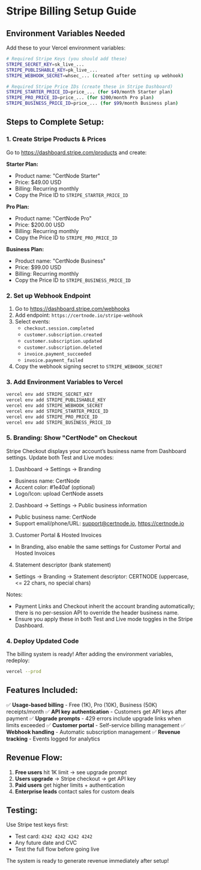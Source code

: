 # Stripe Billing Setup Guide

## Environment Variables Needed

Add these to your Vercel environment variables:

```bash
# Required Stripe Keys (you should add these)
STRIPE_SECRET_KEY=sk_live_...
STRIPE_PUBLISHABLE_KEY=pk_live_...
STRIPE_WEBHOOK_SECRET=whsec_... (created after setting up webhook)

# Required Stripe Price IDs (create these in Stripe Dashboard)
STRIPE_STARTER_PRICE_ID=price_... (for $49/month Starter plan)
STRIPE_PRO_PRICE_ID=price_... (for $200/month Pro plan)
STRIPE_BUSINESS_PRICE_ID=price_... (for $99/month Business plan)
```

## Steps to Complete Setup:

### 1. Create Stripe Products & Prices
Go to https://dashboard.stripe.com/products and create:

**Starter Plan:**
- Product name: "CertNode Starter"
- Price: $49.00 USD
- Billing: Recurring monthly
- Copy the Price ID to `STRIPE_STARTER_PRICE_ID`

**Pro Plan:**
- Product name: "CertNode Pro"
- Price: $200.00 USD
- Billing: Recurring monthly
- Copy the Price ID to `STRIPE_PRO_PRICE_ID`

**Business Plan:**
- Product name: "CertNode Business"
- Price: $99.00 USD
- Billing: Recurring monthly
- Copy the Price ID to `STRIPE_BUSINESS_PRICE_ID`

### 2. Set up Webhook Endpoint
1. Go to https://dashboard.stripe.com/webhooks
2. Add endpoint: `https://certnode.io/stripe-webhook`
3. Select events:
   - `checkout.session.completed`
   - `customer.subscription.created`
   - `customer.subscription.updated`
   - `customer.subscription.deleted`
   - `invoice.payment_succeeded`
   - `invoice.payment_failed`
4. Copy the webhook signing secret to `STRIPE_WEBHOOK_SECRET`

### 3. Add Environment Variables to Vercel
```bash
vercel env add STRIPE_SECRET_KEY
vercel env add STRIPE_PUBLISHABLE_KEY
vercel env add STRIPE_WEBHOOK_SECRET
vercel env add STRIPE_STARTER_PRICE_ID
vercel env add STRIPE_PRO_PRICE_ID
vercel env add STRIPE_BUSINESS_PRICE_ID
```

### 5. Branding: Show "CertNode" on Checkout

Stripe Checkout displays your account’s business name from Dashboard settings. Update both Test and Live modes:

1) Dashboard → Settings → Branding
- Business name: CertNode
- Accent color: #1e40af (optional)
- Logo/Icon: upload CertNode assets

2) Dashboard → Settings → Public business information
- Public business name: CertNode
- Support email/phone/URL: support@certnode.io, https://certnode.io

3) Customer Portal & Hosted Invoices
- In Branding, also enable the same settings for Customer Portal and Hosted Invoices

4) Statement descriptor (bank statement)
- Settings → Branding → Statement descriptor: CERTNODE (uppercase, <= 22 chars, no special chars)

Notes:
- Payment Links and Checkout inherit the account branding automatically; there is no per-session API to override the header business name.
- Ensure you apply these in both Test and Live mode toggles in the Stripe Dashboard.

### 4. Deploy Updated Code
The billing system is ready! After adding the environment variables, redeploy:

```bash
vercel --prod
```

## Features Included:

✅ **Usage-based billing** - Free (1K), Pro (10K), Business (50K) receipts/month
✅ **API key authentication** - Customers get API keys after payment
✅ **Upgrade prompts** - 429 errors include upgrade links when limits exceeded
✅ **Customer portal** - Self-service billing management
✅ **Webhook handling** - Automatic subscription management
✅ **Revenue tracking** - Events logged for analytics

## Revenue Flow:

1. **Free users** hit 1K limit → see upgrade prompt
2. **Users upgrade** → Stripe checkout → get API key
3. **Paid users** get higher limits + authentication
4. **Enterprise leads** contact sales for custom deals

## Testing:

Use Stripe test keys first:
- Test card: `4242 4242 4242 4242`
- Any future date and CVC
- Test the full flow before going live

The system is ready to generate revenue immediately after setup!
